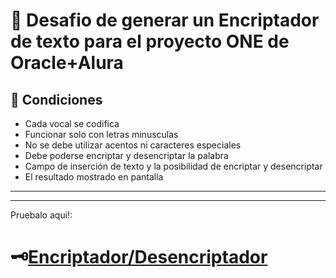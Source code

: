 # 🔏 Desafio de generar un Encriptador de texto para el proyecto ONE de Oracle+Alura
## 🔧 Condiciones
- Cada vocal se codifica
- Funcionar solo con letras minusculas
- No se debe utilizar acentos ni caracteres especiales
- Debe poderse encriptar y desencriptar la palabra
- Campo de inserción de texto y la posibilidad de encriptar y desencriptar
- El resultado mostrado en pantalla
---
---
Pruebalo aqui!:
# 🗝[Encriptador/Desencriptador]()
